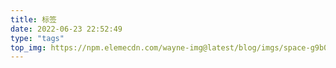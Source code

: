 ```yaml
---
title: 标签
date: 2022-06-23 22:52:49
type: "tags"
top_img: https://npm.elemecdn.com/wayne-img@latest/blog/imgs/space-g9b0bacdf3_1920.jpg
---
```


